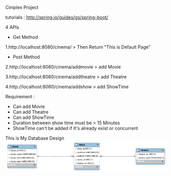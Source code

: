 Ciniplex Project

tutorials : http://spring.io/guides/gs/spring-boot/

4 APIs 

- Get Method

1.http://localhost:8080/cinema/ > Then Return "This is Default Page"

- Post Method 

2.http://localhost:8080/cinema/addmovie > add Movie 

3.http://localhost:8080/cinema/addtheatre > add Theatre 

4.http://localhost:8080/cinema/addshow > add ShowTime 

Requirement : 
- Can add Movie
- Can add Theatre
- Can add ShowTime  
- Duration between show time must be > 15 Minutes 
- ShowTime can't be added if It's already exist or concurrent 

This is My Database Design
![Alt text](cineplexModel.png?raw=true "Cineplex Model")

